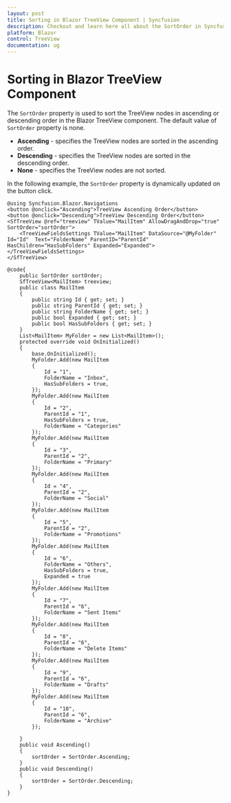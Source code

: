 ```yaml
---
layout: post
title: Sorting in Blazor TreeView Component | Syncfusion
description: Checkout and learn here all about the SortOrder in Syncfusion Blazor TreeView component and much more.
platform: Blazor
control: TreeView
documentation: ug
---
```


# Sorting in Blazor TreeView Component

The `SortOrder` property is used to sort the TreeView nodes in ascending or descending order in the Blazor TreeView component. The default value of `SortOrder` property is none.

* **Ascending** - specifies the TreeView nodes are sorted in the ascending order.
* **Descending** - specifies the TreeView nodes are sorted in the descending order.
* **None** - specifies the TreeView nodes are not sorted.

In the following example, the `SortOrder` property is dynamically updated on the button click.

```cshtml
@using Syncfusion.Blazor.Navigations
<button @onclick="Ascending">TreeView Ascending Order</button>
<button @onclick="Descending">TreeView Descending Order</button>
<SfTreeView @ref="treeview" TValue="MailItem" AllowDragAndDrop="true" SortOrder="sortOrder">
    <TreeViewFieldsSettings TValue="MailItem" DataSource="@MyFolder" Id="Id"  Text="FolderName" ParentID="ParentId" HasChildren="HasSubFolders" Expanded="Expanded"></TreeViewFieldsSettings>
</SfTreeView>

@code{
    public SortOrder sortOrder;
    SfTreeView<MailItem> treeview;
    public class MailItem
    {
        public string Id { get; set; }
        public string ParentId { get; set; }
        public string FolderName { get; set; }
        public bool Expanded { get; set; }
        public bool HasSubFolders { get; set; }
    }
    List<MailItem> MyFolder = new List<MailItem>();
    protected override void OnInitialized()
    {
        base.OnInitialized();
        MyFolder.Add(new MailItem
        {
            Id = "1",
            FolderName = "Inbox",
            HasSubFolders = true,
        });
        MyFolder.Add(new MailItem
        {
            Id = "2",
            ParentId = "1",
            HasSubFolders = true,
            FolderName = "Categories"
        });
        MyFolder.Add(new MailItem
        {
            Id = "3",
            ParentId = "2",
            FolderName = "Primary"
        });
        MyFolder.Add(new MailItem
        {
            Id = "4",
            ParentId = "2",
            FolderName = "Social"
        });
        MyFolder.Add(new MailItem
        {
            Id = "5",
            ParentId = "2",
            FolderName = "Promotions"
        });
        MyFolder.Add(new MailItem
        {
            Id = "6",
            FolderName = "Others",
            HasSubFolders = true,
            Expanded = true
        });
        MyFolder.Add(new MailItem
        {
            Id = "7",
            ParentId = "6",
            FolderName = "Sent Items"
        });
        MyFolder.Add(new MailItem
        {
            Id = "8",
            ParentId = "6",
            FolderName = "Delete Items"
        });
        MyFolder.Add(new MailItem
        {
            Id = "9",
            ParentId = "6",
            FolderName = "Drafts"
        });
        MyFolder.Add(new MailItem
        {
            Id = "10",
            ParentId = "6",
            FolderName = "Archive"
        });

    }
    public void Ascending()
    {
        sortOrder = SortOrder.Ascending;
    }
    public void Descending()
    {
        sortOrder = SortOrder.Descending;
    }
}

```